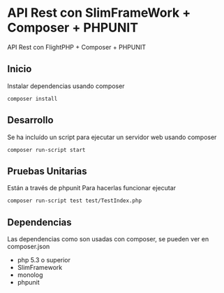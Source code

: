 # API Rest con SlimFrameWork + Composer + PHPUNIT

API Rest con FlightPHP + Composer + PHPUNIT

## Inicio

Instalar dependencias usando composer

``composer install``

## Desarrollo
Se ha incluído un script para ejecutar un servidor web usando composer

``composer run-script start``

## Pruebas Unitarias

Están a través de phpunit
Para hacerlas funcionar ejecutar

``composer run-script test test/TestIndex.php``


## Dependencias

Las dependencias como son usadas con composer, se pueden ver en composer.json

- php 5.3 o superior
- SlimFramework
- monolog
- phpunit